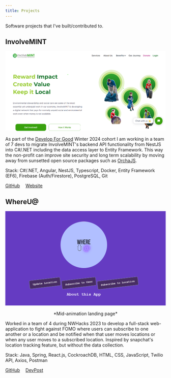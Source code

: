 ```yaml
---
title: Projects
---
```


Software projects that I've built/contributed to.


## InvolveMINT
![involveMINT](../posts/attachments/involvemint.png)

As part of the <a target="_blank" href="https://www.developforgood.org/">Develop For Good</a> Winter 2024 cohort I am working in a team of 7 devs to migrate InvolveMINT's backend API functionality from NestJS into C#/.NET including the data access layer to Entity Framework. This way the non-profit can improve site security and long term scalability by moving away from sunsetted open source packages such as  <a target="_blank" href="https://github.com/jczacharia/orcha">OrchaJS</a>.

Stack: C#/.NET, Angular, NestJS, Typescript, Docker, Entity Framework (EF6), Firebase (Auth/Firestore), PostgreSQL, Git

<a target="_blank" href="https://github.com/involveMINT/iMPublic">GitHub</a>&emsp;
<a target="_blank" href="https://involvemint.io/">Website</a>

## WhereU@
![WhereU@](../posts/attachments/whereUAt.png)
<center> *Mid-animation landing page* </center>

Worked in a team of 4 during NWHacks 2023 to develop a full-stack web-application to fight against FOMO where users can subscribe to one another or a location and be notified when that user moves locations or when any user moves to a subscribed location. Inspired by snapchat's location tracking feature, but without the data collection.

Stack: Java, Spring, React.js, CockroachDB, HTML, CSS, JavaScript, Twilio API, Axios, Postman

<a target="_blank" href="https://github.com/JohnsonL111/where-u-at">GitHub</a>&emsp;
<a target="_blank" href="https://devpost.com/software/whereu">DevPost</a>